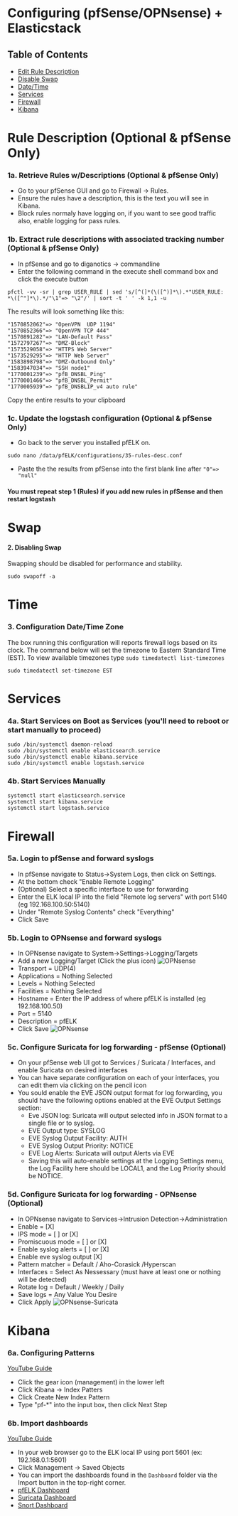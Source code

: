 # Configuring (pfSense/OPNsense) + Elasticstack 
## Table of Contents
- [Edit Rule Description](#rule)
- [Disable Swap](#swap)
- [Date/Time](#time)
- [Services](#services)
- [Firewall](#firewall)
- [Kibana](#kibana)
# Rule Description (Optional & pfSense Only)
### 1a. Retrieve Rules w/Descriptions (Optional & pfSense Only)
- Go to your pfSense GUI and go to Firewall -> Rules.
- Ensure the rules have a description, this is the text you will see in Kibana.
- Block rules normaly have logging on, if you want to see good traffic also, enable logging for pass rules.  

### 1b. Extract rule descriptions with associated tracking number (Optional & pfSense Only)
- In pfSense and go to diganotics -> commandline
- Enter the following command in the execute shell command box and click the execute button
```
pfctl -vv -sr | grep USER_RULE | sed 's/[^(]*(\([^)]*\).*"USER_RULE: *\([^"]*\).*/"\1"=> "\2"/' | sort -t ' ' -k 1,1 -u
```
The results will look something like this:
```
"1570852062"=> "OpenVPN  UDP 1194"
"1570852366"=> "OpenVPN TCP 444"
"1570891282"=> "LAN-Default Pass"
"1572797267"=> "DMZ-Block"
"1573529058"=> "HTTPS Web Server"
"1573529295"=> "HTTP Web Server"
"1583898798"=> "DMZ-Outbound Only"
"1583947034"=> "SSH node1"
"1770001239"=> "pfB_DNSBL_Ping"
"1770001466"=> "pfB_DNSBL_Permit"
"1770005939"=> "pfB_DNSBLIP_v4 auto rule"
```
Copy the entire results to your clipboard

### 1c. Update the logstash configuration (Optional & pfSense Only)
- Go back to the server you installed pfELK on.
```
sudo nano /data/pfELK/configurations/35-rules-desc.conf
```
- Paste the the results from pfSense into the first blank line after `"0"=> "null"`
#### You must repeat step 1 (Rules) if you add new rules in pfSense and then restart logstash

# Swap
#### 2. Disabling Swap
Swapping should be disabled for performance and stability.
```
sudo swapoff -a
```
# Time
### 3. Configuration Date/Time Zone
The box running this configuration will reports firewall logs based on its clock.  The command below will set the timezone to Eastern Standard Time (EST).  To view available timezones type `sudo timedatectl list-timezones`
```
sudo timedatectl set-timezone EST
```
# Services
### 4a. Start Services on Boot as Services (you'll need to reboot or start manually to proceed)
```
sudo /bin/systemctl daemon-reload
sudo /bin/systemctl enable elasticsearch.service
sudo /bin/systemctl enable kibana.service
sudo /bin/systemctl enable logstash.service
```
### 4b. Start Services Manually
```
systemctl start elasticsearch.service 
systemctl start kibana.service
systemctl start logstash.service
```
# Firewall 
### 5a. Login to pfSense and forward syslogs
- In pfSense navigate to Status->System Logs, then click on Settings.
- At the bottom check "Enable Remote Logging"
- (Optional) Select a specific interface to use for forwarding
- Enter the ELK local IP into the field "Remote log servers" with port 5140 (eg 192.168.100.50:5140)
- Under "Remote Syslog Contents" check "Everything"
- Click Save
### 5b. Login to OPNsense and forward syslogs
- In OPNsense navigate to System->Settings->Logging/Targets
- Add a new Logging/Target (Click the plus icon)
![OPNsense](https://raw.githubusercontent.com/3ilson/pfelk/master/Images/opnsense-logs.png)
- Transport = UDP(4)
- Applications = Nothing Selected
- Levels = Nothing Selected
- Facilities = Nothing Selected
- Hostname = Enter the IP address of where pfELK is installed (eg 192.168.100.50)
- Port = 5140
- Description = pfELK
- Click Save
![OPNsense](https://raw.githubusercontent.com/3ilson/pfelk/master/Images/opnsense-remote.png)
### 5c. Configure Suricata for log forwarding - pfSense (Optional) 
 - On your pfSense web UI got to Services / Suricata / Interfaces, and enable Suricata on desired interfaces
 - You can have separate configuration on each of your interfaces, you can edit them via clicking on the pencil icon
 - You sould enable the EVE JSON output format for log forwarding, you should have the following options enabled at the EVE Output Settings section:
   - Eve JSON log: Suricata will output selected info in JSON format to a single file or to syslog. 
   - EVE Output type: SYSLOG
   - EVE Syslog Output Facility: AUTH
   - EVE Syslog Output Priority: NOTICE 
   - EVE Log Alerts: Suricata will output Alerts via EVE
   - Saving this will auto-enable settings at the Logging Settings menu, the Log Facility here should be LOCAL1, and the Log Priority should be NOTICE.
### 5d. Configure Suricata for log forwarding - OPNsense (Optional)    
 - In OPNsense navigate to Services->Intrusion Detection->Administration
 - Enable = [X]
 - IPS mode = [ ] or [X]
 - Promiscuous mode = [ ] or [X]
 - Enable syslog alerts = [ ] or [X]
 - Enable eve syslog output [X]
 - Pattern matcher = Default / Aho-Corasick /Hyperscan
 - Interfaces = Select As Nessessary (must have at least one or nothing will be detected)
 - Rotate log = Default / Weekly / Daily
 - Save logs = Any Value You Desire
 - Click Apply
![OPNsense-Suricata](https://raw.githubusercontent.com/3ilson/pfelk/master/Images/opnsense-suricata.png)
# Kibana 
### 6a. Configuring Patterns
[YouTube Guide](https://www.youtube.com/watch?v=uBSRaUOgEz8)
- Click the gear icon (management) in the lower left
- Click Kibana -> Index Patters
- Click Create New Index Pattern
- Type "pf-*" into the input box, then click Next Step
### 6b. Import dashboards
[YouTube Guide](https://www.youtube.com/watch?v=r7ZXQH4UFX8)
 - In your web browser go to the ELK local IP using port 5601 (ex: 192.168.0.1:5601)
 - Click Management -> Saved Objects
 - You can import the dashboards found in the `Dashboard` folder via the Import button in the top-right corner.
 - [pfELK Dashboard](https://raw.githubusercontent.com/3ilson/pfelk/master/Dashboard/v4.2%20(042020)%20Dashboard.ndjson)
 - [Suricata Dashboard](https://raw.githubusercontent.com/3ilson/pfelk/master/Dashboard/v4.2%20(042020)%20Suricata%20Dashboard.ndjson)
 - [Snort Dashboard](https://raw.githubusercontent.com/3ilson/pfelk/master/Dashboard/v4.2%20(042020)%20Snort%20Dashboard.ndjson)
